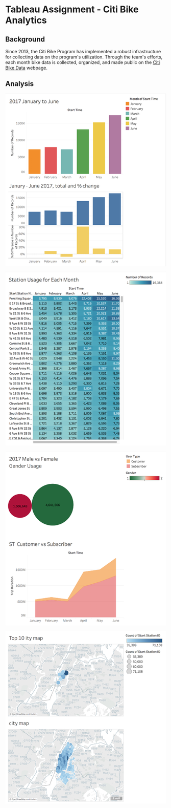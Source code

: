 # Tableau Assignment - Citi Bike Analytics

## Background

Since 2013, the Citi Bike Program has implemented a robust infrastructure for collecting data on the program's utilization. Through the team's efforts, each month bike data is collected, organized, and made public on the [Citi Bike Data](https://www.citibikenyc.com/system-data) webpage.

## Analysis

![result1](Results/Result2.png)

![result1](Results/Result3.png)

![result1](Results/Result4.png)

![result1](Results/Result5.png)